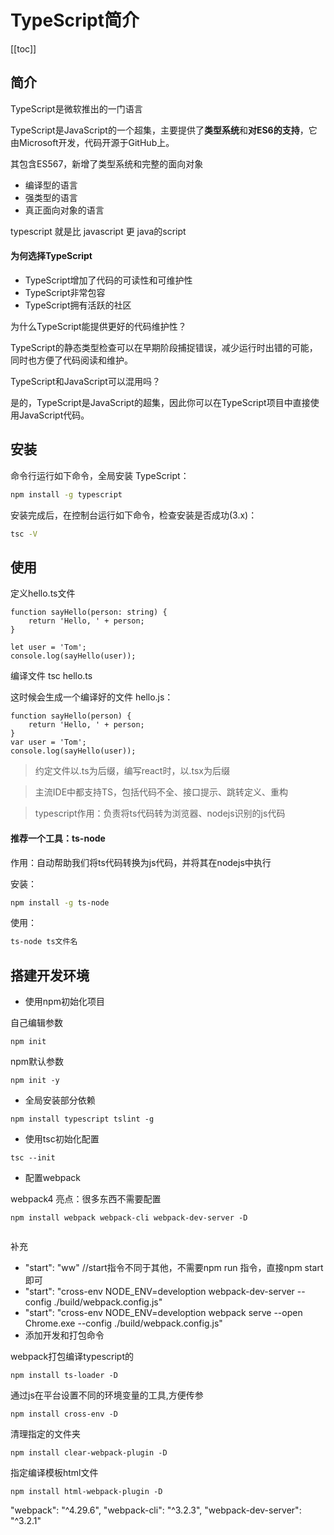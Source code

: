 #   TypeScript简介

[[toc]]

## 简介

TypeScript是微软推出的一门语言 

TypeScript是JavaScript的一个超集，主要提供了**类型系统**和**对ES6的支持**，它由Microsoft开发，代码开源于GitHub上。

其包含ES567，新增了类型系统和完整的面向对象

- 编译型的语言
- 强类型的语言
- 真正面向对象的语言

typescript  就是比 javascript  更 java的script

#### 为何选择TypeScript
- TypeScript增加了代码的可读性和可维护性
- TypeScript非常包容
- TypeScript拥有活跃的社区


为什么TypeScript能提供更好的代码维护性？

TypeScript的静态类型检查可以在早期阶段捕捉错误，减少运行时出错的可能，同时也方便了代码阅读和维护。


TypeScript和JavaScript可以混用吗？

是的，TypeScript是JavaScript的超集，因此你可以在TypeScript项目中直接使用JavaScript代码。

## 安装

命令行运行如下命令，全局安装 TypeScript：

```bash
npm install -g typescript
```

安装完成后，在控制台运行如下命令，检查安装是否成功(3.x)：

```bash
tsc -V 
```

## 使用

定义hello.ts文件
```
function sayHello(person: string) {
    return 'Hello, ' + person;
}

let user = 'Tom';
console.log(sayHello(user));
```
编译文件 tsc hello.ts

这时候会生成一个编译好的文件 hello.js：
```
function sayHello(person) {
    return 'Hello, ' + person;
}
var user = 'Tom';
console.log(sayHello(user));
```

> 约定文件以.ts为后缀，编写react时，以.tsx为后缀

> 主流IDE中都支持TS，包括代码不全、接口提示、跳转定义、重构

> typescript作用：负责将ts代码转为浏览器、nodejs识别的js代码

#### 推荐一个工具：ts-node

作用：自动帮助我们将ts代码转换为js代码，并将其在nodejs中执行

安装：
```bash
npm install -g ts-node
```

使用：
```bash
ts-node ts文件名
```

## 搭建开发环境

- 使用npm初始化项目

自己编辑参数
```
npm init
```


npm默认参数
```
npm init -y
```


- 全局安装部分依赖
  
```
npm install typescript tslint -g
```
- 使用tsc初始化配置

```
tsc --init
```

- 配置webpack

webpack4 亮点：很多东西不需要配置
```
npm install webpack webpack-cli webpack-dev-server -D


```


补充

- "start": "ww" //start指令不同于其他，不需要npm run 指令，直接npm start 即可
- "start": "cross-env NODE_ENV=develoption webpack-dev-server --config ./build/webpack.config.js"
- "start": "cross-env NODE_ENV=develoption webpack serve --open Chrome.exe --config ./build/webpack.config.js"
- 添加开发和打包命令

webpack打包编译typescript的
```
npm install ts-loader -D
```

通过js在平台设置不同的环境变量的工具,方便传参
```
npm install cross-env -D
```

清理指定的文件夹
```
npm install clear-webpack-plugin -D
```

指定编译模板html文件
```
npm install html-webpack-plugin -D
```

"webpack": "^4.29.6",
"webpack-cli": "^3.2.3",
"webpack-dev-server": "^3.2.1"